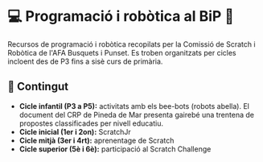 # :computer: Programació i robòtica al BiP :robot:
Recursos de programació i robòtica recopilats per la Comissió de Scratch i Robòtica de l'AFA Busquets i Punset. 
Es troben organitzats per cicles incloent des de P3 fins a sisè curs de primària.

## :open_file_folder: Contingut

- **Cicle infantil (P3 a P5):** activitats amb els bee-bots (robots abella). El document del CRP de Pineda de Mar presenta gairebé una trentena de propostes classificades per nivell educatiu.
- **Cicle inicial (1er i 2on):** ScratchJr
- **Cicle mitjà (3er i 4rt):** aprenentage de Scratch
- **Cicle superior (5è i 6è):** participació al Scratch Challenge

